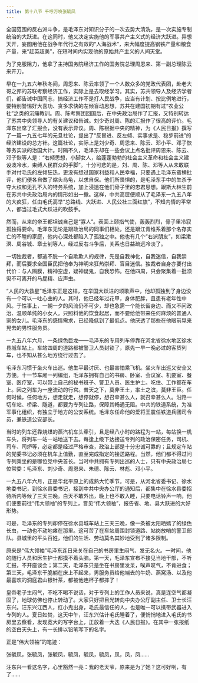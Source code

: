 ```yaml
---
title: 第十八节 千呼万唤张毓凤
---
```


全国范围的反右派斗争，是毛泽东对知识分子的一次去势大清洗，是一次实施专制统治的大跃进。在这同时，他又决定实施他的军事共产主义式的经济大跃进。异想天开，妄图用他在战争年代行之有效的“人海战术”，来大幅度提高钢铁产量和粮食产量，来“赶英超美”，在短时间内实现他的原始共产主义的人间天堂。

为了克服阻力，他拿了主持国务院经济工作的国务院总理周恩来、第一副总理陈云来开刀。

早在一九五六年秋冬间，周恩来、陈云率领了一个人数众多的党政代表团，赴老大哥之邦的苏联考察经济工作，实际上是去取经学习。其实，苏共领导人及经济学者们，都告诫中国同志，搞经济工作不是打人民战争，应当有计划、按比例地进行，要特别警惕好大喜功、贪多求快的左倾盲动思想，苏共在建国初期有过“农业公社”之类的沉痛教训。周、陈考察团回国后，在中央政治局作了汇报，又特别转达了苏共中央领导人的有关建议和告诫。刘少奇对周、陈的汇报作了很高的评价。毛泽东出席了汇报会，没有表示异议。周、陈根据中央的精神，为《人民日报》撰写了一篇一九五七年的元旦社论，提出了“反冒进、反左倾、实事求是、稳步前进”的经济建设的总方针。这篇社论，实际上是刘少奇、周恩来、陈云、邓小平、邓子恢等务实派的治国大计。时隔不久，毛泽东却在一些会议上点名批评周恩来、陈云、邓子恢等人是：“右倾思想，小脚女人，给蓬蓬勃勃的社会主义革命和社会主义建设泼冷水，束缚人民群众的手脚”。十分可悲的是，刘、周、陈、邓等人从未敢联手对付毛氏的左倾狂热，更没有想过国家利益和人民幸福，只要遇上毛泽东蛮横批评，他们便各自做了缩头乌龟，以求自保。他们所畏惧的，是毛泽东手中的生杀予夺大权和无孔不入的特务系统，加上浸透在他们骨子里的忠君思想。跟斯大林生前在苏共中央政治局内的情形如出一撤。这样，中共高层便顺从了毛泽东一九五八年的大疯狂，任由毛氏高举“总路线、大跃进、人民公社三面红旗”，不知内情的平常人，都当过毛式大跃进的吹鼓手。

然而，从来的帝王都坦诚自己是“寡人”。表面上颐指气使，轰轰烈烈，骨子里冷寂孤独得要命。毛泽东无论是跟政治局的同事们相处，还是跟江青维系着那个名存实亡的不睦的家庭，他内心深处都陷入了孤独之中。他也有几个“右派朋友”，如梁漱溟、周谷城、章士钊等人，经过反右斗争后，关系也日益疏远冷淡了。

一切独裁者，都逃不脱一个自欺欺人的规律，先是自我神化，自我迷信，自我崇拜，而后要求全国臣民把他奉为神明来狂热崇拜、盲目迷信。独裁者自身亦要付出代价：与人隔膜，精神空虚，疑神疑鬼，自我恐怖。在他四周，只会聚集着一批须臾不可离开的马屁精、应声虫。

“人民的大救星”毛泽东正是这样，在举国大跃进的颂歌声中，他却孤独到了身边没有一个可以一吐心曲的人。其时，他已经年过花甲，身体肥胖，且患有老年性中风。于性事上，一朝一夕的风流仍不可少，却也急需一个能长留身边、而又不问政治、温顺单纯的小女人。只照料他的饮食起居，而不要给他带来任何麻烦的普通人家的女儿。毛泽东的感情需求，已经降低到了最低点。他厌透了那些在他眼前晃来晃去的男性服务员。

一九五八年六月，一条绿色巨龙——毛泽东的专用列车停靠在河北省徐水地区徐水县城车站上。车站四周的道路都被警卫人员封锁了，原先一早一晚必过的客货列车，也不知从甚么地方绕行过去了。

毛泽东习惯于坐火车出巡。他生平最讨厌、也最害怕乘飞机。坐火车出巡又安全又方便。十一节车厢一列编组，毛泽东拥有自己的书房、卧室、会议室、机要室、餐室、医疗室，可以带上自己的秘书班子、警卫人员、医生护士。吃住、工作都在车上。因之列车为一座流动的行宫。普天之下，莫非王土，率土之滨，莫非王臣。任何时候，任何地方，想走就走，想停就停，想召幸甚么人，就召幸甚么人。沿路一切车站、桥梁、隧道，都要为专列让路，保障其畅通无阻。中共的铁道系统，为准军事化组织，有独立于地方的公安系统。毛泽东任命他的爱将王震任铁道兵团司令员，兼铁道公安部长。

当时的列车还靠烧煤的蒸汽机车头牵引，且是经八小时的路程为一站，每站换一机车头，将列车一站一站地送下去。每逢上级下达接送专列的政治保密任务，司机、司车、司炉等，必定都是经过严格审查，政治上部是十分忠诚可靠的；且规定车站的党委书记必须在机车上值勤，直至完成指定的接送路程。当然，他们都不得过问专列乘坐的是哪位党中央首长。当时中共拥有专列出巡的人士，只有中央政治局七位常委：毛泽东、刘少奇、周恩来、朱德、陈云、林彪、邓小平。

一九五八年六月，正是华北平原上的成熟大忙季节。可是，从河北省委书记、徐水地委书记，到徐水县委书记，接到中共中央办公厅的通知后，都集中在徐水县委招待所内等候了三天三晚。白天不敢外出，晚上也不敢入睡，只要电话铃声一响，他们便要前往“伟大领袖”的专列上，晋见“伟大领袖”，报告省、地、县大跃进的大好形势。

可是，毛泽东的专列却停在徐水县城车站上三天三晚，像一条被太阳晒嫣了的绿色长虫，一动也不动地瘫在那里。这可苦了在车站周围封锁道路、站岗放哨的警卫部队。县城里的平头百姓，他们的生活、劳动莫名其妙地受到了诸多限制。

原来是“伟大领袖”毛泽东连日来关在自己的书房里生闷气、发无名火。一时间，他的随行人员和医生护士都摸不着头脑。第一天，毛泽东宣布不接见当地干部，不听汇报，不开座谈会；第二天，毛泽东只是坐在书房里发呆，唉声叹气，不肯进食；第三天，毛泽东干脆躺在床上不起来，男服务员给他端去的牛奶、燕窝汤、以及他最喜欢的洞庭君山银针茶，都被他连杯子都摔了！

皇帝老子生闷气，不吃不喝不说话，对于专列上的工作人员来说，真是连空气都凝固了，地球仿佛也停止转动了。大家只好把目光转向中央办公厅副主任、卫士长汪东兴。汪东兴江西人，红小鬼出身，毛氏最信任的人，也是唯一可以携带武器进入专列的人。夏日如焚，这天中午，汪东兴估计毛氏睡着了，便悄悄地进入毛氏的书房里去察看，发现宽大的写字台上，正放着一大迭《人民日报》。在其中一张报纸的空白天头上，有一长排以铅笔写下的名字。

正是“伟大领袖”的笔迹：

张毓凤，张毓凤，张毓凤，毓凤，毓凤，毓凤，凤，凤，凤……

汪东兴一看这名字，心里豁然一亮：我的老天爷，原来是为了她？这可好咧，有了……
